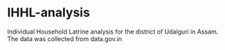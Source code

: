 # IHHL-analysis
Individual Household Latrine analysis for the district of Udalguri in Assam.
The data was collected from data.gov.in 
